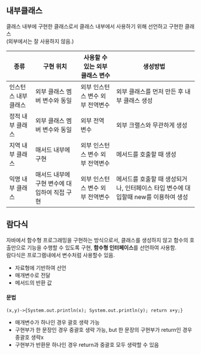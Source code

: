 ## 내부클래스
클래스 내부에 구현한 클래스로서 클래스 내부에서 사용하기 위해 선언하고 구현한 클래스   
(외부에서는 잘 사용하지 않음.)

|종류|구현 위치|사용할 수 있는 외부 클래스 변수|생성방법|
|--|--|--|--|
|인스턴스 내부 클래스|외부 클래스 멤버 변수와 동일|외부 인스턴스 변수   외부 전역변수|외부 클래스를 먼저 만든 후 내부 클래스 생성|
|정적 내부 클래스|외부 클래스 멤버 변수와 동일|외부 전역 변수|외부 크랠스와 무관하게 생성|
|지역 내부 클래스|매서드 내부에 구현|외부 인스턴스 변수   외부 전역변수|메서드를 호출할 때 생성|
|익명 내부 클래스|매서드 내부에 구현   변수에 대입하여 직접 구현|외부 인스턴스 변수   외부 전역변수|메서드를 호출할 때 생성되거나, 인터페이스 타입 변수에 대입할때 new를 이용하여 생성|


## 람다식
자바에서 함수형 프로그래밍을 구현하는 방식으로서, 클래스를 생성하지 않고 함수의 호출만으로 기능을 수행할 수 있도록 구현, **함수형 인터페이스**를 선언하여 사용함.   
람다식은 프로그램내에서 변수처럼 사용할수 있음.
* 자료형에 기반하여 선언
* 매개변수로 전달
* 메서드의 반환 값

#### 문법
```
(x,y)->{System.out.println(x); System.out.println(y); return x+y;}
```
* 매개변수가 하나인 경우 괄호 생략 가능
* 구현부가 한 문장인 경우 중괄호 생략 가능, but 한 문장의 구현부가 return인 경우 중괄호 생략x
* 구현부가 반환문 하나인 경우 return과 중괄호 모두 생략할 수 있음

